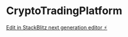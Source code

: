 # CryptoTradingPlatform

[Edit in StackBlitz next generation editor ⚡️](https://stackblitz.com/~/github.com/RaghavArora2/CryptoTradingPlatform)